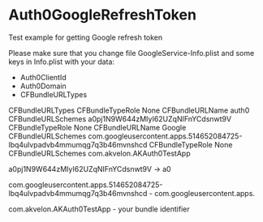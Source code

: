 # Auth0GoogleRefreshToken
Test example for getting Google refresh token

Please make sure that you change file GoogleService-Info.plist and some keys in Info.plist with your data:
- Auth0ClientId
- Auth0Domain
- CFBundleURLTypes

<key>CFBundleURLTypes</key>
<array>
<dict>
<key>CFBundleTypeRole</key>
<string>None</string>
<key>CFBundleURLName</key>
<string>auth0</string>
<key>CFBundleURLSchemes</key>
<array>
<string>a0pj1N9W644zMIyI62UZqNIFnYCdsnwt9V</string>
</array>
</dict>
<dict>
<key>CFBundleTypeRole</key>
<string>None</string>
<key>CFBundleURLName</key>
<string>Google</string>
<key>CFBundleURLSchemes</key>
<array>
<string>com.googleusercontent.apps.514652084725-lbq4ulvpadvb4mmumqg7q3b46mvnshcd</string>
</array>
</dict>
<dict>
<key>CFBundleTypeRole</key>
<string>None</string>
<key>CFBundleURLSchemes</key>
<array>
<string>com.akvelon.AKAuth0TestApp</string>
</array>
</dict>
</array>

a0pj1N9W644zMIyI62UZqNIFnYCdsnwt9V -> a0<Auth0ClientId>

com.googleusercontent.apps.514652084725-lbq4ulvpadvb4mmumqg7q3b46mvnshcd - com.googleusercontent.apps.<GoogleClientId> 

com.akvelon.AKAuth0TestApp - your bundle identifier
